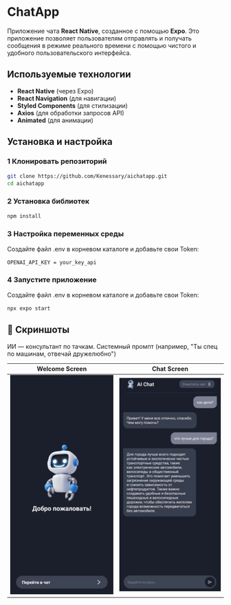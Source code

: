 # ChatApp

Приложение чата **React Native**, созданное с помощью **Expo**. Это приложение позволяет пользователям отправлять и получать сообщения в режиме реального времени с помощью чистого и удобного пользовательского интерфейса.

## Используемые технологии

- **React Native** (через Expo) 
- **React Navigation** (для навигации) 
- **Styled Components** (для стилизации)
- **Axios** (для обработки запросов API)
- **Animated** (для анимации)

## Установка и настройка

### **1 Клонировать репозиторий**
```sh
git clone https://github.com/Kenessary/aichatapp.git
cd aichatapp
```
### **2 Установка библиотек**
```sh
npm install
```

### **3 Настройка переменных среды**
Создайте файл .env в корневом каталоге и добавьте свои Token:
```sh
OPENAI_API_KEY = your_key_api
```
### **4 Запустите приложение**
Создайте файл .env в корневом каталоге и добавьте свои Token:
```sh
npx expo start
```

## 📸 Скриншоты
ИИ — консультант по тачкам. Системный промпт (например, "Ты спец по машинам, отвечай дружелюбно")

| Welcome Screen | Chat Screen |
|-------------|------------|
| <img src="https://github.com/Kenessary/aichatapp/blob/main/Screenshot_2025_03_29_04_12_57_65_92460851df6f172a4592fca41cc2d2e6.jpg" width="300"/> | <img src="https://github.com/Kenessary/aichatapp/blob/main/Screenshot_2025_03_29_04_13_28_09_92460851df6f172a4592fca41cc2d2e6.jpg" width="300"/> |

